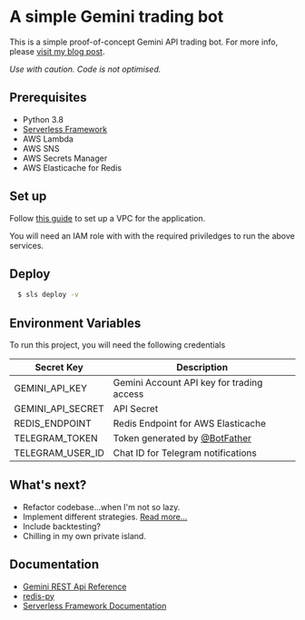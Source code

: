 
# A simple Gemini trading bot

This is a simple proof-of-concept Gemini API trading bot. For more info, please [visit my blog post](https://terencelucasyap.com/what-i-learned-from-building-crypto-trading-bot/).

*Use with caution. Code is not optimised.*
## Prerequisites

* Python 3.8
* [Serverless Framework](https://www.serverless.com/)
* AWS Lambda
* AWS SNS
* AWS Secrets Manager
* AWS Elasticache for Redis

## Set up
Follow [this guide](https://terencelucasyap.com/how-to-set-up-vpc/) to set up a VPC for the application.

You will need an IAM role with with the required priviledges to run the above services.

## Deploy

```bash
  $ sls deploy -v
```

  
## Environment Variables

To run this project, you will need the following credentials

| Secret Key  | Description |
|---|---|
| GEMINI_API_KEY | Gemini Account API key for trading access|
| GEMINI_API_SECRET |API Secret |
| REDIS_ENDPOINT | Redis Endpoint for AWS Elasticache |
| TELEGRAM_TOKEN | Token generated by [@BotFather](https://t.me/botfather) |
| TELEGRAM_USER_ID | Chat ID for Telegram notifications |

## What's next?

- Refactor codebase...when I'm not so lazy.
- Implement different strategies. [Read more...](https://www.investopedia.com/articles/active-trading/101014/basics-algorithmic-trading-concepts-and-examples.asp)
- Include backtesting?
- Chilling in my own private island.
## Documentation

* [Gemini REST Api Reference](https://docs.gemini.com/rest-api/)
* [redis-py](https://redis-py.readthedocs.io/en/stable/)
* [Serverless Framework Documentation](https://www.serverless.com/framework/docs/)
  